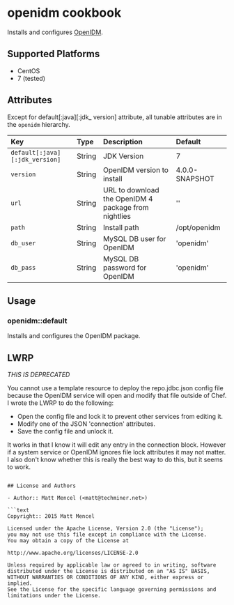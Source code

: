 # openidm cookbook

Installs and configures [OpenIDM](http://forgerock.com/products/open-identity-stack/openidm/).

## Supported Platforms

* CentOS
 * 7 (tested)

## Attributes

Except for default[:java][:jdk_ version] attribute, all tunable attributes are
in the `openidm` hierarchy.

Key | Type | Description | Default
:---|:---|:---|:---
`default[:java][:jdk_version]` | String | JDK Version | 7
`version` |  String | OpenIDM version to install | 4.0.0-SNAPSHOT
`url` | String | URL to download the OpenIDM 4 package from nightlies | ''
`path` | String | Install path | /opt/openidm
`db_user` | String | MySQL DB user for OpenIDM | 'openidm'
`db_pass` | String | MySQL DB password for OpenIDM | 'openidm'

## Usage

### openidm::default

Installs and configures the OpenIDM package.

## LWRP

*THIS IS DEPRECATED*

You cannot use a template resource to deploy the repo.jdbc.json config file
because the OpenIDM service will open and modify that file outside of Chef. I
wrote the LWRP to do the following:

- Open the config file and lock it to prevent other services from editing it.
- Modify one of the JSON 'connection' attributes.
- Save the config file and unlock it.

It works in that I know it will edit any entry in the connection block. However
if a system service or OpenIDM ignores file lock attributes it may not matter. I
also don't know whether this is really the best way to do this, but it seems to
work.

```

## License and Authors

- Author:: Matt Mencel (<matt@techminer.net>)

```text
Copyright:: 2015 Matt Mencel

Licensed under the Apache License, Version 2.0 (the "License");
you may not use this file except in compliance with the License.
You may obtain a copy of the License at

http://www.apache.org/licenses/LICENSE-2.0

Unless required by applicable law or agreed to in writing, software
distributed under the License is distributed on an "AS IS" BASIS,
WITHOUT WARRANTIES OR CONDITIONS OF ANY KIND, either express or implied.
See the License for the specific language governing permissions and
limitations under the License.
```
